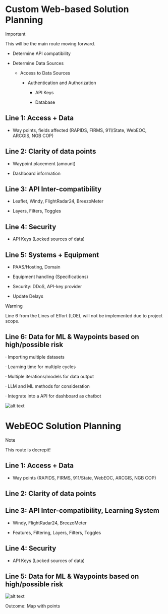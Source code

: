 # **Custom Web-based Solution Planning**

> [!IMPORTANT]
> This will be the main route moving forward.

* Determine API compatibility

* Determine Data Sources

   * Access to Data Sources

      * Authentication and Authorization

         * API Keys

         * Database

## **Line 1**: Access + Data

* Way points, fields affected (RAPIDS, FIRMS, 911/State, WebEOC, ARCGIS, NGB COP)

## **Line 2**: Clarity of data points

* Waypoint placement (amount)

* Dashboard information

## **Line 3**: API Inter-compatibility

* Leaflet, Windy, FlightRadar24, BreezoMeter

* Layers, Filters, Toggles

## **Line 4**:  Security

* API Keys (Locked sources of data)

## **Line 5**: Systems + Equipment

* PAAS/Hosting, Domain

* Equipment handling (Specifications)

* Security: DDoS, API-key provider

* Update Delays

> [!WARNING]
> Line 6 from the Lines of Effort (LOE), will not be implemented due to project scope.

## **Line 6**: Data for ML & Waypoints based on high/possible risk

·	Importing multiple datasets

·	Learning time for multiple cycles

·	Multiple iterations/models for data output

·	LLM and ML methods for consideration

·	Integrate into a API for dashboard as chatbot


![alt text](https://github.com/hingfirewatch/P3I-HING/blob/main/docs/pictures/Lines%20of%20Effort%20(Backup).png)




# **WebEOC Solution Planning**
> [!NOTE]
> This route is decrepit!

## **Line 1**: Access + Data

* Way points (RAPIDS, FIRMS, 911/State, WebEOC, ARCGIS, NGB COP)

## **Line 2**: Clarity of data points

## **Line 3**: API Inter-compatibility, Learning System

* Windy, FlightRadar24, BreezoMeter

* Features, Filtering, Layers, Filters, Toggles

## **Line 4**:  Security

* API Keys (Locked sources of data)

## **Line 5**: Data for ML & Waypoints based on high/possible risk
![alt text](https://github.com/hingfirewatch/P3I-HING/blob/main/docs/pictures/Lines%20of%20Effort%20(Primary).png)

Outcome: Map with points

